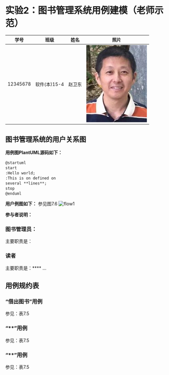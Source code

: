 # 实验2：图书管理系统用例建模（老师示范）
|学号|班级|姓名|照片|
|:-------:|:-------------: | :----------:|:---:|
|12345678|软件(本)15-4|赵卫东|![flow1](../myself.jpg)|

## 图书管理系统的用户关系图

**用例图PlantUML源码如下：**

``` flow1
@startuml
start
:Hello world;
:This is on defined on
several **lines**;
stop
@enduml
```

**用户例图如下：**
参见图7.6
![flow1](flow1.jpg)

**参与者说明：**

### 图书管理员：
主要职责是：
### 读者
主要职责是：****
...

## 用例规约表

### “借出图书”用例
参见：表7.5

### “**”用例
参见：表7.5

### “**”用例
参见：表7.5